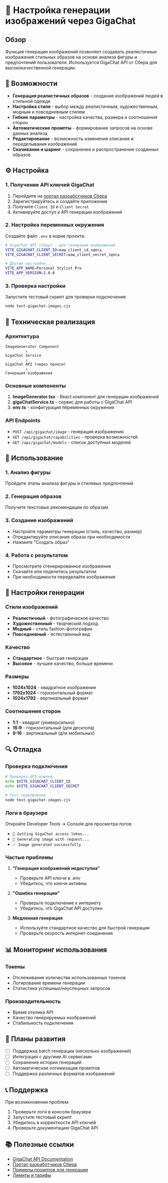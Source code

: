 # 🎨 Настройка генерации изображений через GigaChat

## Обзор

Функция генерации изображений позволяет создавать реалистичные изображения стильных образов на основе анализа фигуры и предпочтений пользователя. Используется GigaChat API от Сбера для высококачественной генерации.

## 🚀 Возможности

- **Генерация реалистичных образов** - создание изображений людей в стильной одежде
- **Настройка стиля** - выбор между реалистичным, художественным, модным и повседневным стилем
- **Гибкие параметры** - настройка качества, размера и соотношения сторон
- **Автоматические промпты** - формирование запросов на основе данных анализа
- **Редактирование** - возможность изменения описания и переделывания изображений
- **Скачивание и шаринг** - сохранение и распространение созданных образов

## ⚙️ Настройка

### 1. Получение API ключей GigaChat

1. Перейдите на [портал разработчиков Сбера](https://developers.sber.ru/portal/products/gigachat)
2. Зарегистрируйтесь и создайте приложение
3. Получите `Client ID` и `Client Secret`
4. Активируйте доступ к API генерации изображений

### 2. Настройка переменных окружения

Создайте файл `.env` в корне проекта:

```bash
# GigaChat API (Сбер) - для генерации изображений
VITE_GIGACHAT_CLIENT_ID=ваш_client_id_здесь
VITE_GIGACHAT_CLIENT_SECRET=ваш_client_secret_здесь

# Другие настройки...
VITE_APP_NAME=Personal Stylist Pro
VITE_APP_VERSION=2.0.0
```

### 3. Проверка настройки

Запустите тестовый скрипт для проверки подключения:

```bash
node test-gigachat-images.cjs
```

## 🔧 Техническая реализация

### Архитектура

```
ImageGenerator Component
         ↓
GigaChat Service
         ↓
GigaChat API (через прокси)
         ↓
Генерация изображения
```

### Основные компоненты

1. **ImageGenerator.tsx** - React компонент для генерации изображений
2. **gigaChatService.ts** - сервис для работы с GigaChat API
3. **env.ts** - конфигурация переменных окружения

### API Endpoints

- `POST /api/gigachat/image` - генерация изображения
- `GET /api/gigachat/capabilities` - проверка возможностей
- `GET /api/gigachat/models` - список доступных моделей

## 📱 Использование

### 1. Анализ фигуры
Пройдите этапы анализа фигуры и стилевых предпочтений

### 2. Генерация образов
Получите текстовые рекомендации по образам

### 3. Создание изображений
- Настройте параметры генерации (стиль, качество, размер)
- Отредактируйте описание образа при необходимости
- Нажмите "Создать образ"

### 4. Работа с результатом
- Просмотрите сгенерированное изображение
- Скачайте или поделитесь результатом
- При необходимости переделайте изображение

## 🎯 Настройки генерации

### Стили изображений
- **Реалистичный** - фотографическое качество
- **Художественный** - творческий подход
- **Модный** - стиль fashion-фотографии
- **Повседневный** - естественный вид

### Качество
- **Стандартное** - быстрая генерация
- **Высокое** - лучшее качество, больше времени

### Размеры
- **1024x1024** - квадратное изображение
- **1792x1024** - горизонтальный формат
- **1024x1792** - вертикальный формат

### Соотношения сторон
- **1:1** - квадрат (универсально)
- **16:9** - горизонтальный (для десктопа)
- **9:16** - вертикальный (для мобильных)

## 🔍 Отладка

### Проверка подключения

```bash
# Проверка API ключей
echo $VITE_GIGACHAT_CLIENT_ID
echo $VITE_GIGACHAT_CLIENT_SECRET

# Тест подключения
node test-gigachat-images.cjs
```

### Логи в браузере

Откройте Developer Tools → Console для просмотра логов:
- `🔐 Getting GigaChat access token...`
- `🎨 Generating image with request...`
- `✅ Image generated successfully`

### Частые проблемы

1. **"Генерация изображений недоступна"**
   - Проверьте API ключи в .env
   - Убедитесь, что ключи активны

2. **"Ошибка генерации"**
   - Проверьте подключение к интернету
   - Убедитесь, что GigaChat API доступен

3. **Медленная генерация**
   - Используйте стандартное качество для быстрой генерации
   - Проверьте скорость интернет-соединения

## 📊 Мониторинг использования

### Токены
- Отслеживание количества использованных токенов
- Логирование времени генерации
- Статистика успешных/неуспешных запросов

### Производительность
- Время отклика API
- Качество генерируемых изображений
- Стабильность подключения

## 🔮 Планы развития

- [ ] Поддержка batch генерации (несколько изображений)
- [ ] Интеграция с другими AI сервисами
- [ ] Сохранение истории генераций
- [ ] Автоматическая оптимизация промптов
- [ ] Поддержка различных форматов изображений

## 📞 Поддержка

При возникновении проблем:

1. Проверьте логи в консоли браузера
2. Запустите тестовый скрипт
3. Убедитесь в корректности API ключей
4. Проверьте документацию GigaChat API

## 📚 Полезные ссылки

- [GigaChat API Documentation](https://developers.sber.ru/portal/products/gigachat)
- [Портал разработчиков Сбера](https://developers.sber.ru/)
- [Примеры промптов для генерации](https://developers.sber.ru/portal/products/gigachat/docs)
- [Лимиты и тарифы](https://developers.sber.ru/portal/products/gigachat/pricing)
